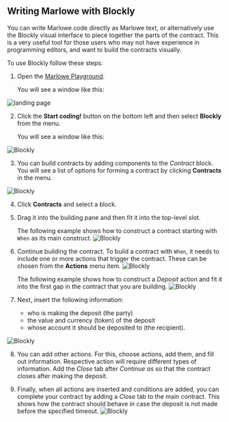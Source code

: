 ## Writing Marlowe with Blockly 
You can write Marlowe code directly as Marlowe text, or alternatively use the Blockly visual interface to piece together the parts of the contract. This is a very useful tool for those users who may not have experience in programming editors, and want to build the contracts visually.

To use Blockly follow these steps:
1. Open the [Marlowe Playground](https://alpha.marlowe.iohkdev.io/#/).

    You will see a window like this:

![landing page](landing-page.png)

2. Click the **Start coding!** button on the bottom left and then select **Blockly** from the menu.

    You will see a window like this:

![Blockly](blockly.png)

3. You can build contracts by adding components to the *Contract* block. You will see a list of options for forming a contract by clicking **Contracts** in the menu. 

![Blockly](blockly-contracts.png)

4. Click **Contracts** and select a block. 
5. Drag it into the building pane and then fit it into the top-level slot. 

    The following example shows how to construct a contract starting with `When` as its main construct.
![Blockly](blockly-four.png)
    
6. Continue building the contract. To build a contract with `When`, it needs to include one or more actions that trigger the contract. These can be chosen from the **Actions** menu item.
![Blockly](blockly-five.png)
 
   The following example shows how to construct a *Deposit* action and fit it into the first gap in the contract that you are building.
![Blockly](blockly-six.png)
7. Next, insert the following information:
 
   - who is making the deposit (the party)
   - the value and currency (token) of the deposit
   - whose account it should be deposited to (the recipient).
   
![Blockly](blockly-seven.png)

8. You can add other actions. For this, choose actions, add them, and fill out information. Respective action will require different types of information.  Add the *Close* tab after *Continue as* so that the contract closes after making the deposit. 

9. Finally, when all actions are inserted and conditions are added, you can complete your contract by adding a *Close* tab to the main contract. This shows how the contract should behave in case the deposit is not made before the specified timeout. 
![Blockly](blockly-eight.png)

